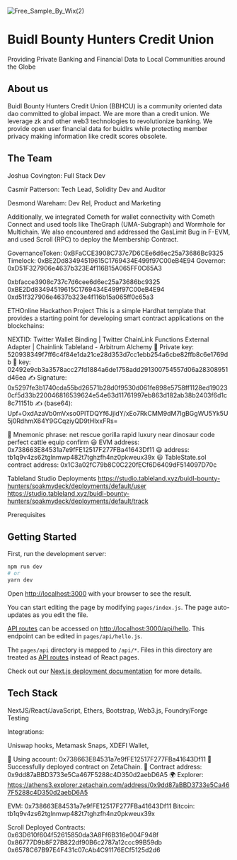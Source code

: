![Free_Sample_By_Wix(2)](https://user-images.githubusercontent.com/59489905/227745631-efbdde0e-99c9-42df-aa04-956690a8538f.jpg)
# Buidl Bounty Hunters Credit Union

 Providing Private Banking and Financial Data to Local Communities around the Globe

## About us

Buidl Bounty Hunters Credit Union (BBHCU) is a community oriented data dao committed to global impact. We are more than a credit union. We leverage zk and other web3 technologies to revolutionize banking. We provide open user financial data for buidlrs while protecting member privacy making information like credit scores obsolete.

## The Team

Joshua Covington: Full Stack Dev

Casmir Patterson: Tech Lead, Solidity Dev and Auditor

Desmond Wareham: Dev Rel, Product and Marketing

Additionally, we integrated Cometh for wallet connectivity with Cometh Connect and used tools like TheGraph (UMA-Subgraph) and Wormhole for Multichain. We also encountered and addressed the GasLimit Bug in F-EVM, and used Scroll (RPC) to deploy the Membership Contract.


GovernanceToken: 0xBFaCCE3908C737c7D6CEe6d6ec25a73686Bc9325
Timelock: 0xBE2Dd83494519615C1769434E499f97C00eB4E94
Governor: 0xD51F327906e4637b323E4f116B15A065FF0C65A3

0xbfacce3908c737c7d6cee6d6ec25a73686bc9325
0xBE2Dd83494519615C1769434E499f97C00eB4E94
0xd51f327906e4637b323e4f116b15a065ff0c65a3

ETHOnline Hackathon Project
This is a simple Hardhat template that provides a starting point for developing smart contract applications on the blockchains: 

NEXTID: Twitter Wallet Binding | Twitter ChainLink Functions External Adapter | Chainlink Tableland - Arbitrum Alchemy
🔑 Private key: 520938349f7ff6c4f84e1da21ce28d353d7cc1ebb254a6cbe82ffb8c6e1769db
🔑  key: 02492e9cb3a3578acc27fd1884a6de1758add291300754557d06a28308951d46ea
✍ Signature: 0x5297fe3b1740cda55bd26571b28d0f9530d061fe898e5758ff1128ed190230cf5d33b220046816539624e54e63d11761997eb863d182ab38b2403f6d1c8c71151b
✍ (base64): Upf+OxdAzaVb0mVxso0PlTDQYf6JjldY/xEo7RkCMM9dM7IgBGgWU5Yk5U5j0RdhmX64Y9GCqziyQD9tHIxxFRs=


🔐 Mnemonic phrase: net rescue gorilla rapid luxury near dinosaur code perfect cattle equip confirm
😃 EVM address: 0x738663E84531a7e9fFE12517F277FBa41643Df11
😃  address: tb1q9v4zs62tglnmwp482t7tghzfh4nz0pkweux39x
😃 TableState.sol contract address: 0x1C3a02fC79b8C0C220fECf6D6409dF514097D70c

Tableland Studio Deployments
https://studio.tableland.xyz/buidl-bounty-hunters/soakmydeck/deployments/default/user
https://studio.tableland.xyz/buidl-bounty-hunters/soakmydeck/deployments/default/track

Prerequisites
## Getting Started

First, run the development server:

```bash
npm run dev
# or
yarn dev
```
Open [http://localhost:3000](http://localhost:3000) with your browser to see the result.

You can start editing the page by modifying `pages/index.js`. The page auto-updates as you edit the file.

[API routes](https://nextjs.org/docs/api-routes/introduction) can be accessed on [http://localhost:3000/api/hello](http://localhost:3000/api/hello). This endpoint can be edited in `pages/api/hello.js`.

The `pages/api` directory is mapped to `/api/*`. Files in this directory are treated as [API routes](https://nextjs.org/docs/api-routes/introduction) instead of React pages.

Check out our [Next.js deployment documentation](https://nextjs.org/docs/deployment) for more details.

## Tech Stack

NextJS/React/JavaScript, Ethers, Bootstrap, Web3.js, Foundry/Forge Testing

Integrations: 

Uniswap hooks,
Metamask Snaps,
XDEFI Wallet,
                       

🔑 Using account: 0x738663E84531a7e9fFE12517F277FBa41643Df11
🚀 Successfully deployed contract on ZetaChain.
📜 Contract address: 0x9dd87aBBD3733e5Ca467F5288c4D350d2aebD6A5
🌍 Explorer: https://athens3.explorer.zetachain.com/address/0x9dd87aBBD3733e5Ca467F5288c4D350d2aebD6A5

EVM: 0x738663E84531a7e9fFE12517F277FBa41643Df11 
Bitcoin: tb1q9v4zs62tglnmwp482t7tghzfh4nz0pkweux39x

Scroll Deployed Contracts: 
0x63D610f604f52615850da3A8Ff6B316e004F948f
0x86777D9b8F27B822df90B6c2787a12ccc99B59db
0x6578C67B97E4F431c07cAb4C91176ECf5125d2d6

